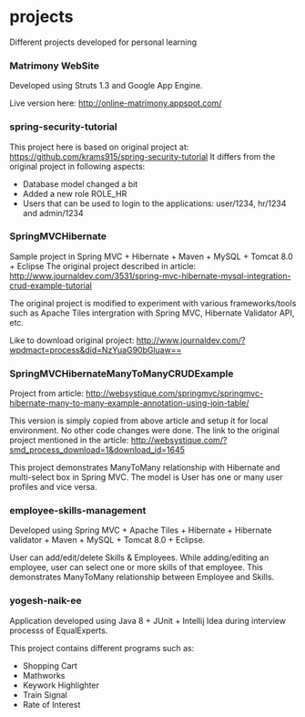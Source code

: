 # projects
Different projects developed for personal learning

### Matrimony WebSite
Developed using Struts 1.3 and Google App Engine.

Live version here: http://online-matrimony.appspot.com/

### spring-security-tutorial
This project here is based on original project at: https://github.com/krams915/spring-security-tutorial
It differs from the original project in following aspects:
- Database model changed a bit
- Added a new role ROLE_HR
- Users that can be used to login to the applications: user/1234, hr/1234 and admin/1234

### SpringMVCHibernate
Sample project in Spring MVC + Hibernate + Maven + MySQL + Tomcat 8.0 + Eclipse
The original project described in article:
http://www.journaldev.com/3531/spring-mvc-hibernate-mysql-integration-crud-example-tutorial

The original project is modified to experiment with various frameworks/tools such as Apache Tiles intergration with Spring MVC, Hibernate Validator API, etc.

Like to download original project: 
http://www.journaldev.com/?wpdmact=process&did=NzYuaG90bGluaw==

### SpringMVCHibernateManyToManyCRUDExample
Project from article:
http://websystique.com/springmvc/springmvc-hibernate-many-to-many-example-annotation-using-join-table/

This version is simply copied from above article and setup it for local environment. No other code changes were done.
The link to the original project mentioned in the article: http://websystique.com/?smd_process_download=1&download_id=1645

This project demonstrates ManyToMany relationship with Hibernate and multi-select box in Spring MVC.
The model is User has one or many user profiles and vice versa.

### employee-skills-management
Developed using Spring MVC + Apache Tiles + Hibernate + Hibernate validator + Maven + MySQL + Tomcat 8.0 + Eclipse.

User can add/edit/delete Skills & Employees. 
While adding/editing an employee, user can select one or more skills of that employee.
This demonstrates ManyToMany relationship between Employee and Skills.

### yogesh-naik-ee
Application developed using Java 8 + JUnit + Intellij Idea during interview processs of EqualExperts.

This project contains different programs such as:
* Shopping Cart
* Mathworks
* Keywork Highlighter
* Train Signal
* Rate of Interest

